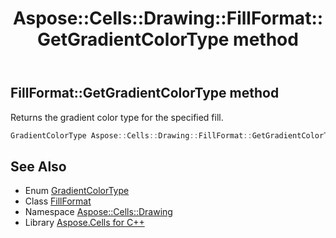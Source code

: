 ﻿---
title: Aspose::Cells::Drawing::FillFormat::GetGradientColorType method
linktitle: GetGradientColorType
second_title: Aspose.Cells for C++ API Reference
description: 'Aspose::Cells::Drawing::FillFormat::GetGradientColorType method. Returns the gradient color type for the specified fill in C++.'
type: docs
weight: 1400
url: /cpp/aspose.cells.drawing/fillformat/getgradientcolortype/
---
## FillFormat::GetGradientColorType method


Returns the gradient color type for the specified fill.

```cpp
GradientColorType Aspose::Cells::Drawing::FillFormat::GetGradientColorType()
```

## See Also

* Enum [GradientColorType](../../gradientcolortype/)
* Class [FillFormat](../)
* Namespace [Aspose::Cells::Drawing](../../)
* Library [Aspose.Cells for C++](../../../)
